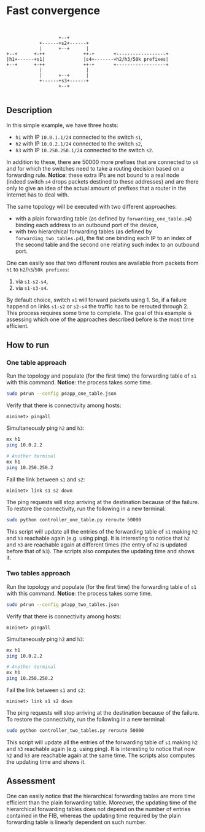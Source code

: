 # Fast convergence

```


                   +--+
            +------+s2+------+
            |      +--+      |
+--+      +-++              ++-+       +------------------+
|h1+------+s1|              |s4+-------+h2/h3/50k prefixes|
+--+      +-++              ++-+       +------------------+
            |                |
            |      +--+      |
            +------+s3+------+
                   +--+


```
## Description

In this simple example, we have three hosts:
- `h1` with IP `10.0.1.1/24` connected to the switch `s1`,
- `h2` with IP `10.0.2.1/24` connected to the switch `s2`,
- `h3` with IP `10.250.250.1/24` connected to the switch `s2`.

In addition to these, there are 50000 more prefixes that are connected to `s4` and for which the switches need to take a routing decision based on a forwarding rule. **Notice**: these extra IPs are not bound to a real node (indeed switch `s4` drops packets destined to these addresses) and are there only to give an idea of the actual amount of prefixes that a router in the Internet has to deal with.

The same topology will be executed with two different approaches:
- with a plain forwarding table (as defined by `forwarding_one_table.p4`) binding each address to an outbound port of the device,
- with two hierarchical forwarding tables (as defined by `forwarding_two_tables.p4`), the fist one binding each IP to an index of the second table and the second one relating such index to an outbound port.

One can easily see that two different routes are available from packets from `h1` to `h2`/`h3`/`50k prefixes`:
1. via `s1-s2-s4`,
2. via `s1-s3-s4`.

By default choice, switch `s1` will forward packets using 1. So, if a failure happend on links `s1-s2` or `s2-s4` the traffic has to be rerouted through 2. This process requires some time to complete. The goal of this example is assessing which one of the approaches described before is the most time efficient.

## How to run

### One table approach

Run the topology and populate (for the first time) the forwarding table of `s1` with this command. **Notice**: the process takes some time.
```bash
sudo p4run --config p4app_one_table.json
```

Verify that there is connectivity among hosts:
```
mininet> pingall
```

Simultaneously ping `h2` and `h3`:
```bash
mx h1
ping 10.0.2.2

# Another terminal
mx h1
ping 10.250.250.2
```

Fail the link between `s1` and `s2`:
```
mininet> link s1 s2 down
```

The ping requests will stop arriving at the destination because of the failure. To restore the connectivity, run the following in a new terminal:
```bash
sudo python controller_one_table.py reroute 50000
```

This script will update all the entries of the forwarding table of `s1` making `h2` and `h3` reachable again (e.g. using ping). It is interesting to notice that `h2` and `h3` are reachable again at different times (the entry of `h2` is updated before that of `h3`). The scripts also computes the updating time and shows it.

### Two tables approach

Run the topology and populate (for the first time) the forwarding table of `s1` with this command. **Notice**: the process takes some time.
```bash
sudo p4run --config p4app_two_tables.json
```

Verify that there is connectivity among hosts:
```
mininet> pingall
```

Simultaneously ping `h2` and `h3`:
```bash
mx h1
ping 10.0.2.2

# Another terminal
mx h1
ping 10.250.250.2
```

Fail the link between `s1` and `s2`:
```
mininet> link s1 s2 down
```

The ping requests will stop arriving at the destination because of the failure. To restore the connectivity, run the following in a new terminal:
```bash
sudo python controller_two_tables.py reroute 50000
```

This script will update all the entries of the forwarding table of `s1` making `h2` and `h3` reachable again (e.g. using ping). It is interesting to notice that now `h2` and `h3` are reachable again at the same time. The scripts also computes the updating time and shows it.

## Assessment

One can easily notice that the hierarchical forwarding tables are more time efficient than the plain forwarding table. Moreover, the updating time of the hierarchical forwarding tables does not depend on the number of entries contained in the FIB, whereas the updating time required by the plain forwarding table is linearly dependent on such number.

